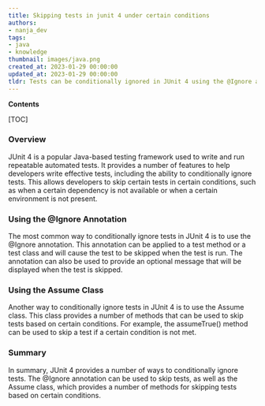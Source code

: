 ```yaml
---
title: Skipping tests in junit 4 under certain conditions
authors:
- nanja_dev
tags:
- java
- knowledge
thumbnail: images/java.png
created_at: 2023-01-29 00:00:00
updated_at: 2023-01-29 00:00:00
tldr: Tests can be conditionally ignored in JUnit 4 using the @Ignore annotation.
---
```


**Contents**

[TOC]

### Overview

JUnit 4 is a popular Java-based testing framework used to write and run repeatable automated tests. It provides a number of features to help developers write effective tests, including the ability to conditionally ignore tests. This allows developers to skip certain tests in certain conditions, such as when a certain dependency is not available or when a certain environment is not present.

### Using the @Ignore Annotation

The most common way to conditionally ignore tests in JUnit 4 is to use the @Ignore annotation. This annotation can be applied to a test method or a test class and will cause the test to be skipped when the test is run. The annotation can also be used to provide an optional message that will be displayed when the test is skipped.

### Using the Assume Class

Another way to conditionally ignore tests in JUnit 4 is to use the Assume class. This class provides a number of methods that can be used to skip tests based on certain conditions. For example, the assumeTrue() method can be used to skip a test if a certain condition is not met.

### Summary

In summary, JUnit 4 provides a number of ways to conditionally ignore tests. The @Ignore annotation can be used to skip tests, as well as the Assume class, which provides a number of methods for skipping tests based on certain conditions.
